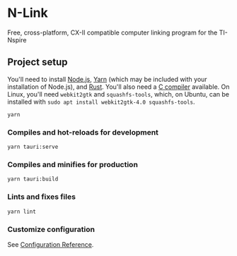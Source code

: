 # N-Link

Free, cross-platform, CX-II compatible computer linking program for the TI-Nspire

## Project setup
You'll need to install [Node.js](https://nodejs.org/en/download/package-manager),
[Yarn](https://classic.yarnpkg.com/en/docs/install/) (which may be included with your installation of Node.js), and
[Rust](https://rustup.rs/). You'll also need a
[C compiler](https://github.com/alexcrichton/cc-rs#compile-time-requirements) available. On Linux, you'll need
`webkit2gtk` and `squashfs-tools`, which, on Ubuntu, can be installed with
`sudo apt install webkit2gtk-4.0 squashfs-tools`.
```
yarn
```

### Compiles and hot-reloads for development
```
yarn tauri:serve
```

### Compiles and minifies for production
```
yarn tauri:build
```

### Lints and fixes files
```
yarn lint
```

### Customize configuration
See [Configuration Reference](https://cli.vuejs.org/config/).
